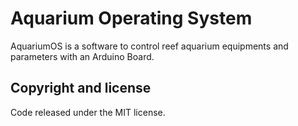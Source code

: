 # Aquarium Operating System

AquariumOS is a software to control reef aquarium equipments and parameters with an Arduino Board.

## Copyright and license
Code released under the MIT license.
